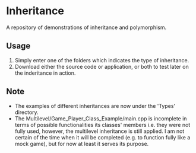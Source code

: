 # Inheritance
A repository of demonstrations of inheritance and polymorphism.

## Usage
1. Simply enter one of the folders which indicates the type of inheritance.
2. Download either the source code or application, or both to test later on the inderitance in action.

## Note
- The examples of different inheritances are now under the 'Types' directory.
- The Multilevel/Game_Player_Class_Example/main.cpp is incomplete in terms of possible functionalities
  its classes' members i.e. they were not fully used, however, the multilevel inheritance is still applied.
  I am not certain of the time when it will be completed (e.g. to function fully like a mock game), but
  for now at least it serves its purpose.
